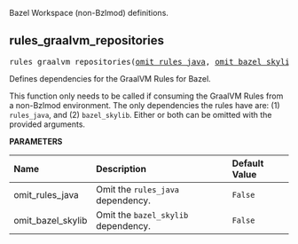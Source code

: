 <!-- Generated with Stardoc: http://skydoc.bazel.build -->

Bazel Workspace (non-Bzlmod) definitions.

<a id="rules_graalvm_repositories"></a>

## rules_graalvm_repositories

<pre>
rules_graalvm_repositories(<a href="#rules_graalvm_repositories-omit_rules_java">omit_rules_java</a>, <a href="#rules_graalvm_repositories-omit_bazel_skylib">omit_bazel_skylib</a>)
</pre>

Defines dependencies for the GraalVM Rules for Bazel.

This function only needs to be called if consuming the GraalVM Rules from a non-Bzlmod environment.
The only dependencies the rules have are: (1) `rules_java`, and (2) `bazel_skylib`. Either or both
can be omitted with the provided arguments.

**PARAMETERS**

| Name                                                                       | Description                                    | Default Value      |
| :------------------------------------------------------------------------- | :--------------------------------------------- | :----------------- |
| <a id="rules_graalvm_repositories-omit_rules_java"></a>omit_rules_java     | Omit the <code>rules_java</code> dependency.   | <code>False</code> |
| <a id="rules_graalvm_repositories-omit_bazel_skylib"></a>omit_bazel_skylib | Omit the <code>bazel_skylib</code> dependency. | <code>False</code> |
